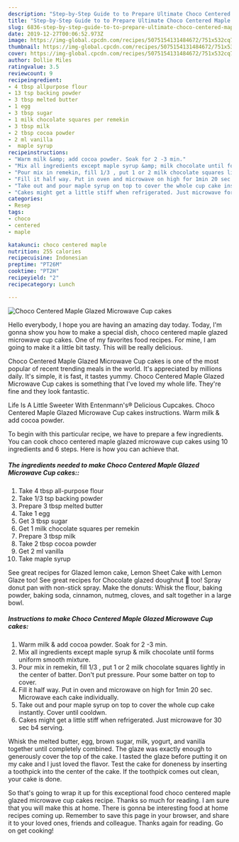 ```yaml
---
description: "Step-by-Step Guide to to Prepare Ultimate Choco Centered Maple Glazed Microwave Cup cakes"
title: "Step-by-Step Guide to to Prepare Ultimate Choco Centered Maple Glazed Microwave Cup cakes"
slug: 6836-step-by-step-guide-to-to-prepare-ultimate-choco-centered-maple-glazed-microwave-cup-cakes
date: 2019-12-27T00:06:52.973Z
image: https://img-global.cpcdn.com/recipes/5075154131484672/751x532cq70/choco-centered-maple-glazed-microwave-cup-cakes-recipe-main-photo.jpg
thumbnail: https://img-global.cpcdn.com/recipes/5075154131484672/751x532cq70/choco-centered-maple-glazed-microwave-cup-cakes-recipe-main-photo.jpg
cover: https://img-global.cpcdn.com/recipes/5075154131484672/751x532cq70/choco-centered-maple-glazed-microwave-cup-cakes-recipe-main-photo.jpg
author: Dollie Miles
ratingvalue: 3.5
reviewcount: 9
recipeingredient:
- 4 tbsp allpurpose flour
- 13 tsp backing powder
- 3 tbsp melted butter
- 1 egg
- 3 tbsp sugar
- 1 milk chocolate squares per remekin
- 3 tbsp milk
- 2 tbsp cocoa powder
- 2 ml vanilla
-  maple syrup
recipeinstructions:
- "Warm milk &amp; add cocoa powder. Soak for 2 -3 min."
- "Mix all ingredients except maple syrup &amp; milk chocolate until forms uniform smooth mixture."
- "Pour mix in remekin, fill 1/3 , put 1 or 2 milk chocolate squares lightly in the center of batter. Don&#39;t put pressure. Pour some batter on top to cover."
- "Fill it half way. Put in oven and microwave on high for 1min 20 sec. Microwave each cake individually."
- "Take out and pour maple syrup on top to cover the whole cup cake instantly. Cover until cooldwn."
- "Cakes might get a little stiff when refrigerated. Just microwave for 30 sec  b4 serving."
categories:
- Resep
tags:
- choco
- centered
- maple

katakunci: choco centered maple
nutrition: 255 calories
recipecuisine: Indonesian
preptime: "PT26M"
cooktime: "PT2H"
recipeyield: "2"
recipecategory: Lunch

---
```



![Choco Centered Maple Glazed Microwave Cup cakes](https://img-global.cpcdn.com/recipes/5075154131484672/751x532cq70/choco-centered-maple-glazed-microwave-cup-cakes-recipe-main-photo.jpg)

Hello everybody, I hope you are having an amazing day today. Today, I'm gonna show you how to make a special dish, choco centered maple glazed microwave cup cakes. One of my favorites food recipes. For mine, I am going to make it a little bit tasty. This will be really delicious.

Choco Centered Maple Glazed Microwave Cup cakes is one of the most popular of recent trending meals in the world. It's appreciated by millions daily. It's simple, it is fast, it tastes yummy. Choco Centered Maple Glazed Microwave Cup cakes is something that I've loved my whole life. They're fine and they look fantastic.

Life Is A Little Sweeter With Entenmann&#39;s® Delicious Cupcakes. Choco Centered Maple Glazed Microwave Cup cakes instructions. Warm milk &amp; add cocoa powder.


To begin with this particular recipe, we have to prepare a few ingredients. You can cook choco centered maple glazed microwave cup cakes using 10 ingredients and 6 steps. Here is how you can achieve that.

##### The ingredients needed to make Choco Centered Maple Glazed Microwave Cup cakes::

1. Take 4 tbsp all-purpose flour
1. Take 1/3 tsp backing powder
1. Prepare 3 tbsp melted butter
1. Take 1 egg
1. Get 3 tbsp sugar
1. Get 1 milk chocolate squares per remekin
1. Prepare 3 tbsp milk
1. Take 2 tbsp cocoa powder
1. Get 2 ml vanilla
1. Take  maple syrup


See great recipes for Glazed lemon cake, Lemon Sheet Cake with Lemon Glaze too! See great recipes for Chocolate glazed doughnut 🍩 too! Spray donut pan with non-stick spray. Make the donuts: Whisk the flour, baking powder, baking soda, cinnamon, nutmeg, cloves, and salt together in a large bowl. 

##### Instructions to make Choco Centered Maple Glazed Microwave Cup cakes:

1. Warm milk &amp; add cocoa powder. Soak for 2 -3 min.
1. Mix all ingredients except maple syrup &amp; milk chocolate until forms uniform smooth mixture.
1. Pour mix in remekin, fill 1/3 , put 1 or 2 milk chocolate squares lightly in the center of batter. Don&#39;t put pressure. Pour some batter on top to cover.
1. Fill it half way. Put in oven and microwave on high for 1min 20 sec. Microwave each cake individually.
1. Take out and pour maple syrup on top to cover the whole cup cake instantly. Cover until cooldwn.
1. Cakes might get a little stiff when refrigerated. Just microwave for 30 sec  b4 serving.


Whisk the melted butter, egg, brown sugar, milk, yogurt, and vanilla together until completely combined. The glaze was exactly enough to generously cover the top of the cake. I tasted the glaze before putting it on my cake and I just loved the flavor. Test the cake for doneness by inserting a toothpick into the center of the cake. If the toothpick comes out clean, your cake is done. 

So that's going to wrap it up for this exceptional food choco centered maple glazed microwave cup cakes recipe. Thanks so much for reading. I am sure that you will make this at home. There is gonna be interesting food at home recipes coming up. Remember to save this page in your browser, and share it to your loved ones, friends and colleague. Thanks again for reading. Go on get cooking!
